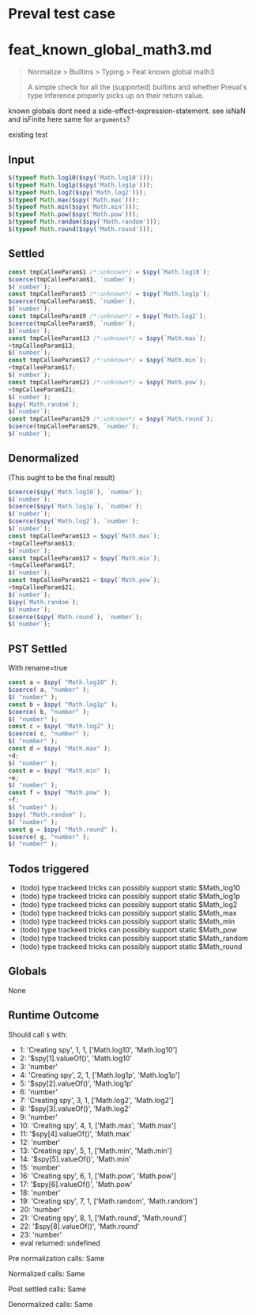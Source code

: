 # Preval test case

# feat_known_global_math3.md

> Normalize > Builtins > Typing > Feat known global math3
>
> A simple check for all the (supported) builtins and whether Preval's type inference properly picks up on their return value.

known globals dont need a side-effect-expression-statement. see isNaN and isFinite here
same for `arguments`?

existing test

## Input

`````js filename=intro
$(typeof Math.log10($spy('Math.log10')));
$(typeof Math.log1p($spy('Math.log1p')));
$(typeof Math.log2($spy('Math.log2')));
$(typeof Math.max($spy('Math.max')));
$(typeof Math.min($spy('Math.min')));
$(typeof Math.pow($spy('Math.pow')));
$(typeof Math.random($spy('Math.random')));
$(typeof Math.round($spy('Math.round')));
`````


## Settled


`````js filename=intro
const tmpCalleeParam$1 /*:unknown*/ = $spy(`Math.log10`);
$coerce(tmpCalleeParam$1, `number`);
$(`number`);
const tmpCalleeParam$5 /*:unknown*/ = $spy(`Math.log1p`);
$coerce(tmpCalleeParam$5, `number`);
$(`number`);
const tmpCalleeParam$9 /*:unknown*/ = $spy(`Math.log2`);
$coerce(tmpCalleeParam$9, `number`);
$(`number`);
const tmpCalleeParam$13 /*:unknown*/ = $spy(`Math.max`);
+tmpCalleeParam$13;
$(`number`);
const tmpCalleeParam$17 /*:unknown*/ = $spy(`Math.min`);
+tmpCalleeParam$17;
$(`number`);
const tmpCalleeParam$21 /*:unknown*/ = $spy(`Math.pow`);
+tmpCalleeParam$21;
$(`number`);
$spy(`Math.random`);
$(`number`);
const tmpCalleeParam$29 /*:unknown*/ = $spy(`Math.round`);
$coerce(tmpCalleeParam$29, `number`);
$(`number`);
`````


## Denormalized
(This ought to be the final result)

`````js filename=intro
$coerce($spy(`Math.log10`), `number`);
$(`number`);
$coerce($spy(`Math.log1p`), `number`);
$(`number`);
$coerce($spy(`Math.log2`), `number`);
$(`number`);
const tmpCalleeParam$13 = $spy(`Math.max`);
+tmpCalleeParam$13;
$(`number`);
const tmpCalleeParam$17 = $spy(`Math.min`);
+tmpCalleeParam$17;
$(`number`);
const tmpCalleeParam$21 = $spy(`Math.pow`);
+tmpCalleeParam$21;
$(`number`);
$spy(`Math.random`);
$(`number`);
$coerce($spy(`Math.round`), `number`);
$(`number`);
`````


## PST Settled
With rename=true

`````js filename=intro
const a = $spy( "Math.log10" );
$coerce( a, "number" );
$( "number" );
const b = $spy( "Math.log1p" );
$coerce( b, "number" );
$( "number" );
const c = $spy( "Math.log2" );
$coerce( c, "number" );
$( "number" );
const d = $spy( "Math.max" );
+d;
$( "number" );
const e = $spy( "Math.min" );
+e;
$( "number" );
const f = $spy( "Math.pow" );
+f;
$( "number" );
$spy( "Math.random" );
$( "number" );
const g = $spy( "Math.round" );
$coerce( g, "number" );
$( "number" );
`````


## Todos triggered


- (todo) type trackeed tricks can possibly support static $Math_log10
- (todo) type trackeed tricks can possibly support static $Math_log1p
- (todo) type trackeed tricks can possibly support static $Math_log2
- (todo) type trackeed tricks can possibly support static $Math_max
- (todo) type trackeed tricks can possibly support static $Math_min
- (todo) type trackeed tricks can possibly support static $Math_pow
- (todo) type trackeed tricks can possibly support static $Math_random
- (todo) type trackeed tricks can possibly support static $Math_round


## Globals


None


## Runtime Outcome


Should call `$` with:
 - 1: 'Creating spy', 1, 1, ['Math.log10', 'Math.log10']
 - 2: '$spy[1].valueOf()', 'Math.log10'
 - 3: 'number'
 - 4: 'Creating spy', 2, 1, ['Math.log1p', 'Math.log1p']
 - 5: '$spy[2].valueOf()', 'Math.log1p'
 - 6: 'number'
 - 7: 'Creating spy', 3, 1, ['Math.log2', 'Math.log2']
 - 8: '$spy[3].valueOf()', 'Math.log2'
 - 9: 'number'
 - 10: 'Creating spy', 4, 1, ['Math.max', 'Math.max']
 - 11: '$spy[4].valueOf()', 'Math.max'
 - 12: 'number'
 - 13: 'Creating spy', 5, 1, ['Math.min', 'Math.min']
 - 14: '$spy[5].valueOf()', 'Math.min'
 - 15: 'number'
 - 16: 'Creating spy', 6, 1, ['Math.pow', 'Math.pow']
 - 17: '$spy[6].valueOf()', 'Math.pow'
 - 18: 'number'
 - 19: 'Creating spy', 7, 1, ['Math.random', 'Math.random']
 - 20: 'number'
 - 21: 'Creating spy', 8, 1, ['Math.round', 'Math.round']
 - 22: '$spy[8].valueOf()', 'Math.round'
 - 23: 'number'
 - eval returned: undefined

Pre normalization calls: Same

Normalized calls: Same

Post settled calls: Same

Denormalized calls: Same
